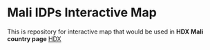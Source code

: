 # Mali IDPs Interactive Map
This is repository for interactive map that would be used in **HDX Mali country page**
[HDX](https://data.hdx.rwlabs.org/)

